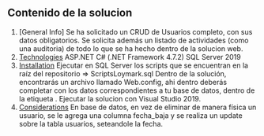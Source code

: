 ## Contenido de la solucion
1. [General Info] 
Se ha solicitado un CRUD de Usuarios completo, con sus datos obligatorios.
Se solicita además un listado de actividades (como una auditoria) de todo lo que se ha hecho dentro de la solucion web.
2. [Technologies](#technologies)
ASP.NET C# (.NET Framework 4.7.2)
SQL Server 2019
3. [Installation](#installation)
Ejecutar en SQL Server los scripts que se encuentran en la raíz del repositorio => ScriptsLoymark.sql
Dentro de la solución, encontrarás un archivo llamado Web.config, ahi dentro deberás completar con los datos correspondientes a tu base de datos, dentro de la etiqueta <connectionStrings>.
Ejecutar la solucion con Visual Studio 2019.
6. [Considerations](#Considerations)
En base de datos, en vez de eliminar de manera física un usuario, se le agrega una columna fecha_baja y se realiza un update sobre la tabla usuarios, seteandole la fecha.
